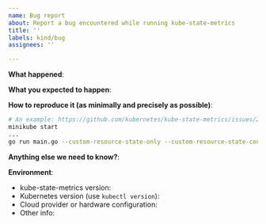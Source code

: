 ```yaml
---
name: Bug report
about: Report a bug encountered while running kube-state-metrics
title: ''
labels: kind/bug
assignees: ''

---
```


<!-- Please use this template while reporting a bug and provide as much info as possible. Not doing so may result in your bug not being addressed in a timely manner. Thanks!

If the matter is security related, please disclose it privately see https://github.com/kubernetes/kube-state-metrics/blob/main/SECURITY.md
-->

**What happened**:

**What you expected to happen**:

**How to reproduce it (as minimally and precisely as possible)**:

```bash
# An example: https://github.com/kubernetes/kube-state-metrics/issues/2223#issuecomment-1792850276
minikube start
...
go run main.go --custom-resource-state-only --custom-resource-state-config-file ksm-2223/custom-resource-config-file.yaml --kubeconfig ~/.kube/config
```

**Anything else we need to know?**:

**Environment**:
- kube-state-metrics version: 
- Kubernetes version (use `kubectl version`):
- Cloud provider or hardware configuration:
- Other info:
